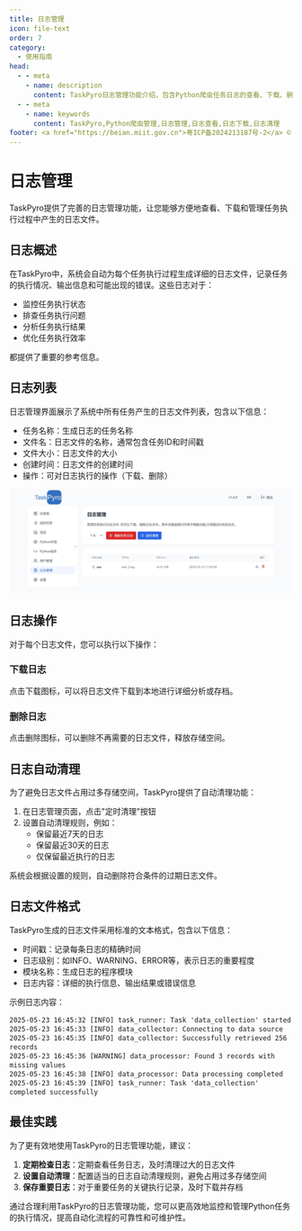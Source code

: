 ```yaml
---
title: 日志管理
icon: file-text
order: 7
category:
  - 使用指南
head:
  - - meta
    - name: description
      content: TaskPyro日志管理功能介绍，包含Python爬虫任务日志的查看、下载、删除和自动清理等功能的详细说明
  - - meta
    - name: keywords
      content: TaskPyro,Python爬虫管理,日志管理,日志查看,日志下载,日志清理
footer: <a href="https://beian.miit.gov.cn">粤ICP备2024213187号-2</a> © 2025-至今 TaskPyro
---
```


# 日志管理

TaskPyro提供了完善的日志管理功能，让您能够方便地查看、下载和管理任务执行过程中产生的日志文件。

## 日志概述

在TaskPyro中，系统会自动为每个任务执行过程生成详细的日志文件，记录任务的执行情况、输出信息和可能出现的错误。这些日志对于：

- 监控任务执行状态
- 排查任务执行问题
- 分析任务执行结果
- 优化任务执行效率

都提供了重要的参考信息。

## 日志列表

日志管理界面展示了系统中所有任务产生的日志文件列表，包含以下信息：

- 任务名称：生成日志的任务名称
- 文件名：日志文件的名称，通常包含任务ID和时间戳
- 文件大小：日志文件的大小
- 创建时间：日志文件的创建时间
- 操作：可对日志执行的操作（下载、删除）

![日志管理界面](../images/log-management.png)


## 日志操作

对于每个日志文件，您可以执行以下操作：

### 下载日志

点击下载图标，可以将日志文件下载到本地进行详细分析或存档。

### 删除日志

点击删除图标，可以删除不再需要的日志文件，释放存储空间。


## 日志自动清理

为了避免日志文件占用过多存储空间，TaskPyro提供了自动清理功能：

1. 在日志管理页面，点击"定时清理"按钮
2. 设置自动清理规则，例如：
   - 保留最近7天的日志
   - 保留最近30天的日志
   - 仅保留最近执行的日志

系统会根据设置的规则，自动删除符合条件的过期日志文件。

## 日志文件格式

TaskPyro生成的日志文件采用标准的文本格式，包含以下信息：

- 时间戳：记录每条日志的精确时间
- 日志级别：如INFO、WARNING、ERROR等，表示日志的重要程度
- 模块名称：生成日志的程序模块
- 日志内容：详细的执行信息、输出结果或错误信息

示例日志内容：

```
2025-05-23 16:45:32 [INFO] task_runner: Task 'data_collection' started
2025-05-23 16:45:33 [INFO] data_collector: Connecting to data source
2025-05-23 16:45:35 [INFO] data_collector: Successfully retrieved 256 records
2025-05-23 16:45:36 [WARNING] data_processor: Found 3 records with missing values
2025-05-23 16:45:38 [INFO] data_processor: Data processing completed
2025-05-23 16:45:39 [INFO] task_runner: Task 'data_collection' completed successfully
```

## 最佳实践

为了更有效地使用TaskPyro的日志管理功能，建议：

1. **定期检查日志**：定期查看任务日志，及时清理过大的日志文件
2. **设置自动清理**：配置适当的日志自动清理规则，避免占用过多存储空间
3. **保存重要日志**：对于重要任务的关键执行记录，及时下载并存档

通过合理利用TaskPyro的日志管理功能，您可以更高效地监控和管理Python任务的执行情况，提高自动化流程的可靠性和可维护性。
